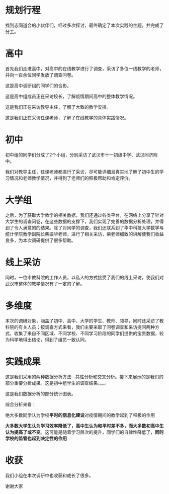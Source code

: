 # 规划行程

找到志同道合的小伙伴们，经过多次探讨，最终确定了本次实践的主题，并完成了分工。

# 高中

首先我们走进高中，对高中的在线教学进行了调查，采访了多位一线教学的老师，并向一百余位同学发放了调查问卷。

这是高中调研组的同学们的合影。

这是高中组成员正在采访校长，了解疫情期间高中的整体教学情况。

这是我们正在采访教导主任，了解了大致的教学安排。

这是我们正在采访任课老师，了解了在线教学的具体实践情况。

# 初中

初中组的同学们分成了2个小组，分别采访了武汉市十一初级中学、武汉同济附中。

我们对教导主任，任课老师都进行了采访，尽可能详细且真实地了解了初中生的学习情况和老师教学情况，并得到了老师们的积极帮助和肯定评价。

# 大学组

之后，为了获取大学教学的相关数据，我们还通过各类平台，在网络上分享了针对大学生的调查问卷，在这些数据的支撑下，我们实现了完善的数据分析处理，并得到了令人满意的的结果。除了对同学的调查，我们还联系到了华中科技大学数学与统计学院教学副院长柴振华老师，进行了相关采访，柴老师细致的讲解使我们收益良多，为本次调研提供了很多帮助。

# 线上采访

同时，一位市教科院的工作人员，以私人的方式接受了我们的线上采访，使我们对武汉市整体的教学情况有了一定的了解。

# 多维度

本次的调研对象，涵盖了初中、高中、大学的学生、教师、领导，同时还采访了教科院的有关人员；按调查方式来看，我们主要采取了问卷调查和采访提问两种方式，收集了来自不同区域、不同学校、不同学习阶段的同学们提供的宝贵数据，较为科学地得出结论，得到了组员一致认同。

# 实践成果

这是我们采用的两种数据分析方法--共性分析和交叉分析。接下来展示的是我们的部分重要分析成果。这是初中组学生的调查结果。。。。

这是我们数据分析的部分统计图表。

综合分析来看：

绝大多数同学认为学校**平时的信息化建设**对疫情期间的教学起到了积极的作用

**大多数大学生认为学习效率降低了，高中生认为和平时差不多，而大多数初高中生认为提高了或不变**。这可能是随着学习层次的提升，同学们的自律性降低了，**同时学校的监管也起到决定性的作用**

# 收获

我们小组在本次调研中也收获和成长了很多。

谢谢大家

























